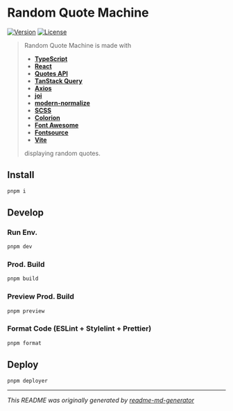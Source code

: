 # Random Quote Machine
[![Version](https://img.shields.io/badge/dynamic/json?url=https://raw.githubusercontent.com/eldarlrd/random-quote-machine/main/package.json&query=version&logo=git-extensions&label=version&labelColor=475569&color=0284c7)](https://github.com/eldarlrd/random-quote-machine/blob/main/package.json)
[![License](https://img.shields.io/badge/dynamic/json?url=https://raw.githubusercontent.com/eldarlrd/random-quote-machine/main/package.json&query=license&logo=open-source-initiative&logoColor=fff&label=license&labelColor=475569&color=c026d3)](https://github.com/eldarlrd/random-quote-machine/blob/main/LICENSE)

> Random Quote Machine is made with
> - **[TypeScript](https://typescriptlang.org)**
> - **[React](https://react.dev)**
> - **[Quotes API](https://api-ninjas.com/api/quotes)**
> - **[TanStack Query](https://tanstack.com/query)**
> - **[Axios](https://axios-http.com)**
> - **[joi](https://joi.dev)**
> - **[modern-normalize](https://github.com/sindresorhus/modern-normalize)**
> - **[SCSS](https://sass-lang.com)**
> - **[Colorion](https://2colors.colorion.co)**
> - **[Font Awesome](https://fontawesome.com)**
> - **[Fontsource](https://fontsource.org)**
> - **[Vite](https://vite.dev)**
>
> displaying random quotes.

## Install
```sh
pnpm i
```
## Develop
### Run Env.
```sh
pnpm dev
```
### Prod. Build
```sh
pnpm build
```
### Preview Prod. Build
```sh
pnpm preview
```
### Format Code (ESLint + Stylelint + Prettier)
```sh
pnpm format
```
## Deploy
```sh
pnpm deployer
```
***
*This README was originally generated by [readme-md-generator](https://github.com/kefranabg/readme-md-generator)*